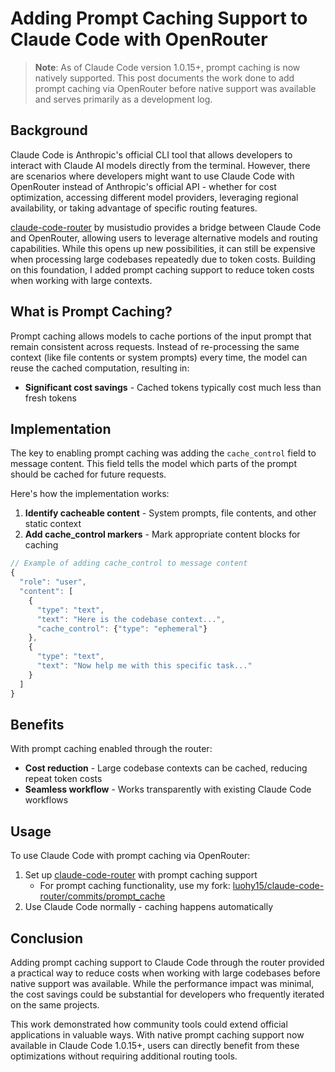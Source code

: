 # Adding Prompt Caching Support to Claude Code with OpenRouter

> **Note**: As of Claude Code version 1.0.15+, prompt caching is now natively supported. This post documents the work done to add prompt caching via OpenRouter before native support was available and serves primarily as a development log.

## Background

Claude Code is Anthropic's official CLI tool that allows developers to interact with Claude AI models directly from the terminal. However, there are scenarios where developers might want to use Claude Code with OpenRouter instead of Anthropic's official API - whether for cost optimization, accessing different model providers, leveraging regional availability, or taking advantage of specific routing features.

[claude-code-router](https://github.com/musistudio/claude-code-router) by musistudio provides a bridge between Claude Code and OpenRouter, allowing users to leverage alternative models and routing capabilities. While this opens up new possibilities, it can still be expensive when processing large codebases repeatedly due to token costs. Building on this foundation, I added prompt caching support to reduce token costs when working with large contexts.

## What is Prompt Caching?

Prompt caching allows models to cache portions of the input prompt that remain consistent across requests. Instead of re-processing the same context (like file contents or system prompts) every time, the model can reuse the cached computation, resulting in:

- **Significant cost savings** - Cached tokens typically cost much less than fresh tokens

## Implementation

The key to enabling prompt caching was adding the `cache_control` field to message content. This field tells the model which parts of the prompt should be cached for future requests.

Here's how the implementation works:

1. **Identify cacheable content** - System prompts, file contents, and other static context
2. **Add cache_control markers** - Mark appropriate content blocks for caching

```javascript
// Example of adding cache_control to message content
{
  "role": "user", 
  "content": [
    {
      "type": "text",
      "text": "Here is the codebase context...",
      "cache_control": {"type": "ephemeral"}
    },
    {
      "type": "text", 
      "text": "Now help me with this specific task..."
    }
  ]
}
```

## Benefits

With prompt caching enabled through the router:

- **Cost reduction** - Large codebase contexts can be cached, reducing repeat token costs
- **Seamless workflow** - Works transparently with existing Claude Code workflows

## Usage

To use Claude Code with prompt caching via OpenRouter:

1. Set up [claude-code-router](https://github.com/musistudio/claude-code-router) with prompt caching support
   - For prompt caching functionality, use my fork: [luohy15/claude-code-router/commits/prompt_cache](https://github.com/luohy15/claude-code-router/commits/prompt_cache/)
2. Use Claude Code normally - caching happens automatically

## Conclusion

Adding prompt caching support to Claude Code through the router provided a practical way to reduce costs when working with large codebases before native support was available. While the performance impact was minimal, the cost savings could be substantial for developers who frequently iterated on the same projects.

This work demonstrated how community tools could extend official applications in valuable ways. With native prompt caching support now available in Claude Code 1.0.15+, users can directly benefit from these optimizations without requiring additional routing tools.